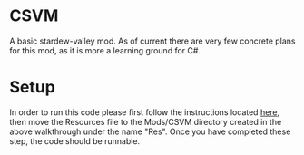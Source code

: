 # CSVM
A basic stardew-valley mod. As of current there are very few concrete plans for this mod, as it is more a learning ground for C#.

# Setup
In order to run this code please first follow the instructions located [here](https://stardewvalleywiki.com/Modding:Modder_Guide), then move the Resources file to the Mods/CSVM directory created in the above walkthrough under the name "Res". Once you have completed these step, the code should be runnable.
